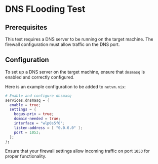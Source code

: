 # DNS FLooding Test

## Prerequisites
This test requires a DNS server to be running on the target machine. The firewall configuration must allow traffic on the DNS port.

## Configuration
To set up a DNS server on the target machine, ensure that `dnsmasq` is enabled and correctly configured.

Here is an example configuration to be added to `netvm.nix`:

```nix
# Enable and configure dnsmasq
services.dnsmasq = {
  enable = true;
  settings = {
    bogus-priv = true;
    domain-needed = true;
    interface = "wlp0s5f0";
    listen-address = [ "0.0.0.0" ];
    port = 1053;
  };
};
```

Ensure that your firewall settings allow incoming traffic on port `1053` for proper functionality.